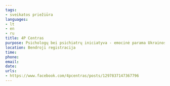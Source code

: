 ```yaml
---
tags:
- sveikatos priežiūra
languages:
- lt
- en
- ru
title: 4P Centras
purpose: Psichologų bei psichiatrų iniciatyva - emocinė parama Ukrainos žmonėms
location: Bendroji registracija
time: 
phone: 
email: 
date: 
urls:
- https://www.facebook.com/4pcentras/posts/1297837147367796
---
```

